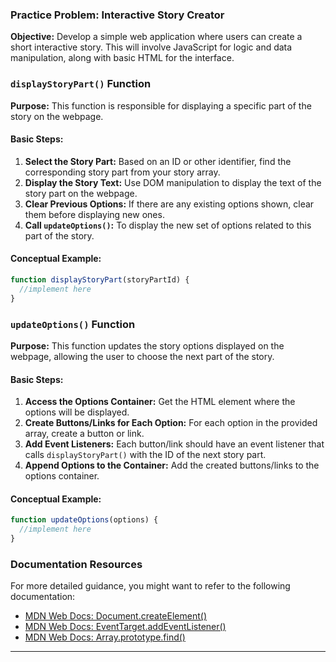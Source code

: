 ### Practice Problem: Interactive Story Creator

**Objective:** Develop a simple web application where users can create a short interactive story. This will involve JavaScript for logic and data manipulation, along with basic HTML for the interface.

### `displayStoryPart()` Function

**Purpose:** This function is responsible for displaying a specific part of the story on the webpage.

#### Basic Steps:
1. **Select the Story Part:** Based on an ID or other identifier, find the corresponding story part from your story array.
2. **Display the Story Text:** Use DOM manipulation to display the text of the story part on the webpage.
3. **Clear Previous Options:** If there are any existing options shown, clear them before displaying new ones.
4. **Call `updateOptions()`:** To display the new set of options related to this part of the story.

#### Conceptual Example:
```javascript
function displayStoryPart(storyPartId) {
  //implement here
}
```

### `updateOptions()` Function

**Purpose:** This function updates the story options displayed on the webpage, allowing the user to choose the next part of the story.

#### Basic Steps:
1. **Access the Options Container:** Get the HTML element where the options will be displayed.
2. **Create Buttons/Links for Each Option:** For each option in the provided array, create a button or link.
3. **Add Event Listeners:** Each button/link should have an event listener that calls `displayStoryPart()` with the ID of the next story part.
4. **Append Options to the Container:** Add the created buttons/links to the options container.

#### Conceptual Example:
```javascript
function updateOptions(options) {
  //implement here
}
```

### Documentation Resources

For more detailed guidance, you might want to refer to the following documentation:
- [MDN Web Docs: Document.createElement()](https://developer.mozilla.org/en-US/docs/Web/API/Document/createElement)
- [MDN Web Docs: EventTarget.addEventListener()](https://developer.mozilla.org/en-US/docs/Web/API/EventTarget/addEventListener)
- [MDN Web Docs: Array.prototype.find()](https://developer.mozilla.org/en-US/docs/Web/JavaScript/Reference/Global_Objects/Array/find)

---
